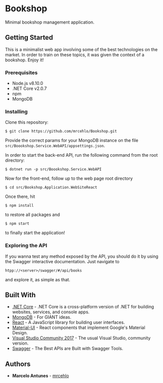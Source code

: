 # Bookshop

Minimal bookshop management application.

## Getting Started

This is a minimalist web app involving some of the best technologies on the market. In order to train on these topics, it was given the context of a bookshop. Enjoy it!

### Prerequisites

- Node.js v8.10.0
- .NET Core v2.0.7
- npm
- MongoDB


### Installing

Clone this repository:

```
$ git clone https://github.com/mrcehlo/Bookshop.git
```

Provide the correct params for your MongoDB instance on the file `src/Boookshop.Service.WebAPI/appsettings.json`.

In order to start the back-end API, run the following command from the root directory:

```
$ dotnet run -p src/Boookshop.Service.WebAPI
```

Now for the front-end, follow up to the web page root directory

```
$ cd src/Bookshop.Application.WebSiteReact
```
Once there, hit
```
$ npm install
```
to restore all packages and

```
$ npm start
```
to finally start the application!

### Exploring the API 

If you wanna test any method exposed by the API, you should do it by using the Swagger interactive documentation.
Just navigate to
```
htpp://<server>/swagger/#/api/books
```
and explore it, as simple as that.

## Built With

* [.NET Core](https://github.com/dotnet/core) - .NET Core is a cross-platform version of .NET for building websites, services, and console apps.
* [MongoDB](https://www.mongodb.com/) - For GIANT ideas.
* [React](https://reactjs.org/) - A JavaScript library for building user interfaces.
* [Material-UI](https://material-ui.com/) - React components that implement Google's Material Design.
* [Visual Studio Community 2017](https://visualstudio.microsoft.com/pt-br/downloads/?rr=https%3A%2F%2Fwww.google.com.br%2F) - The usual Visual Studio, community version.
* [Swagger](https://swagger.io/) - The Best APIs are Built with Swagger Tools.

## Authors

* **Marcelo Antunes** - [mrcehlo](https://github.com/mrcehlo)

